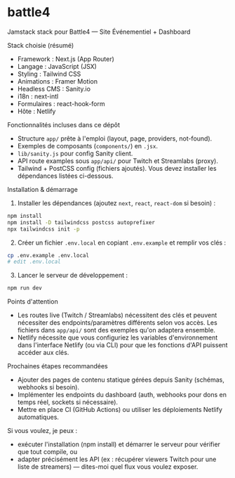# battle4

Jamstack stack pour Battle4 — Site Événementiel + Dashboard

Stack choisie (résumé)

- Framework : Next.js (App Router)
- Langage : JavaScript (JSX)
- Styling : Tailwind CSS
- Animations : Framer Motion
- Headless CMS : Sanity.io
- i18n : next-intl
- Formulaires : react-hook-form
- Hôte : Netlify

Fonctionnalités incluses dans ce dépôt

- Structure `app/` prête à l'emploi (layout, page, providers, not-found).
- Exemples de composants (`components/`) en `.jsx`.
- `lib/sanity.js` pour config Sanity client.
- API route examples sous `app/api/` pour Twitch et Streamlabs (proxy).
- Tailwind + PostCSS config (fichiers ajoutés). Vous devez installer les dépendances listées ci-dessous.

Installation & démarrage

1. Installer les dépendances (ajoutez `next`, `react`, `react-dom` si besoin) :

```bash
npm install
npm install -D tailwindcss postcss autoprefixer
npx tailwindcss init -p
```

2. Créer un fichier `.env.local` en copiant `.env.example` et remplir vos clés :

```bash
cp .env.example .env.local
# edit .env.local
```

3. Lancer le serveur de développement :

```bash
npm run dev
```

Points d'attention

- Les routes live (Twitch / Streamlabs) nécessitent des clés et peuvent nécessiter des endpoints/paramètres différents selon vos accès. Les fichiers dans `app/api/` sont des exemples qu'on adaptera ensemble.
- Netlify nécessite que vous configuriez les variables d'environnement dans l'interface Netlify (ou via CLI) pour que les fonctions d'API puissent accéder aux clés.

Prochaines étapes recommandées

- Ajouter des pages de contenu statique gérées depuis Sanity (schémas, webhooks si besoin).
- Implémenter les endpoints du dashboard (auth, webhooks pour dons en temps réel, sockets si nécessaire).
- Mettre en place CI (GitHub Actions) ou utiliser les déploiements Netlify automatiques.

Si vous voulez, je peux :
- exécuter l'installation (npm install) et démarrer le serveur pour vérifier que tout compile, ou
- adapter précisément les API (ex : récupérer viewers Twitch pour une liste de streamers) — dites-moi quel flux vous voulez exposer.

